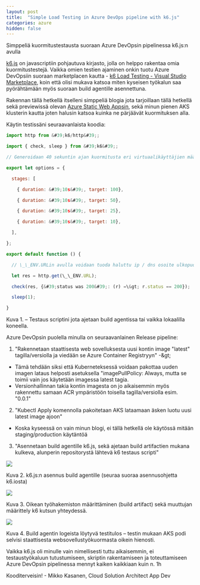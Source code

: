 ```yaml
---
layout: post
title:  "Simple Load Testing in Azure DevOps pipeline with k6.js"
categories: azure
hidden: false
---
```


Simppeliä kuormitustestausta suoraan Azure DevOpsin pipelinessa k6.js:n avulla

[k6.js](https://k6.io/) on javascriptiin pohjautuva kirjasto, jolla on helppo rakentaa omia kuormitustestejä. Vaikka omien testien ajaminen onkin tuotu Azure DevOpsiin suoraan marketplacen kautta - [k6 Load Testing - Visual Studio Marketplace](https://marketplace.visualstudio.com/items?itemName=k6.k6-load-test), koin että olisi mukava katsoa miten kyseisen työkalun saa pyörähtämään myös suoraan build agentille asennettuna.

Rakennan tällä hetkellä itselleni simppeliä blogia jota tarjoillaan tällä hetkellä sekä previewissä olevan [Azure Static Web Appsin](https://azure.microsoft.com/en-us/services/app-service/static/), sekä minun pienen AKS klusterin kautta joten halusin katsoa kuinka ne pärjäävät kuormituksen alla.

Käytin testissäni seuraavanlaista koodia:
```javascript
import http from &#39;k6/http&#39;;

import { check, sleep } from &#39;k6&#39;;

// Generoidaan 40 sekuntin ajan kuormitusta eri virtuaalikäyttäjien määrillä

export let options = {

  stages: [

    { duration: &#39;10s&#39;, target: 100},

    { duration: &#39;10s&#39;, target: 50},

    { duration: &#39;10s&#39;, target: 25},

    { duration: &#39;10s&#39;, target: 10},

  ],

};

export default function () {

  // \_\_ENV.URLin avulla voidaan tuoda haluttu ip / dns osoite ulkopuolelta, esim. Azure DevOpsista

  let res = http.get(\_\_ENV.URL);

  check(res, {&#39;status was 200&#39;: (r) =\&gt; r.status == 200});

  sleep(1);

}
```
Kuva 1. – Testaus scriptini jota ajetaan build agentissa tai vaikka lokaalilla koneella.

Azure DevOpsin puolella minulla on seuraavanlainen Release pipeline:

1. &quot;Rakennetaan staattisesta web sovelluksesta uusi kontin image &quot;latest&quot; tagilla/versiolla ja viedään se Azure Container Registryyn&quot; -\&gt;
  - Tämä tehdään siksi että Kuberneteksessä voidaan pakottaa uuden imagen lataus helposti asetuksella &quot;imagePullPolicy: Always, mutta se toimii vain jos käytetään imagessa latest tagia.
  - Versionhallinnan takia kontin imagesta on jo aikaisemmin myös rakennettu samaan ACR ympäristöön toisella tagilla/versiolla esim. &quot;0.0.1&quot;
2. &quot;Kubectl Apply komennolla pakoitetaan AKS lataamaan äsken luotu uusi latest image ajoon&quot;
  - Koska kyseessä on vain minun blogi, ei tällä hetkellä ole käytössä mitään staging/production käytäntöä
3. &quot;Asennetaan build agentille k6.js, sekä ajetaan build artifactien mukana kulkeva, alunperin repositorystä lähtevä k6 testaus scripti&quot;

![](RackMultipart20210121-4-17bv2rc_html_c707f80f215a3488.png)

Kuva 2. k6.js:n asennus build agentille (seuraa suoraa asennusohjetta k6.iosta)

![](RackMultipart20210121-4-17bv2rc_html_d3ea31dacfa3b3f9.png)

Kuva 3. Oikean työhakemiston määrittäminen (build artifact) sekä muuttujan määrittely k6 kutsun yhteydessä.

![](RackMultipart20210121-4-17bv2rc_html_61e55071c9b806b3.png)

Kuva 4. Build agentin logeista löytyvä testitulos – testin mukaan AKS podi selvisi staattisesta websovellustyökuormasta oikein hienosti.

Vaikka k6.js oli minulle vain nimellisesti tuttu aikaisemmin, ei testaustyökaluun tutustumiseen, skriptin rakentamiseen ja toteuttamiseen Azure DevOpsin pipelinessa mennyt kaiken kaikkiaan kuin n. 1h

Kooditerveisin! - Mikko Kasanen, Cloud Solution Architect App Dev
